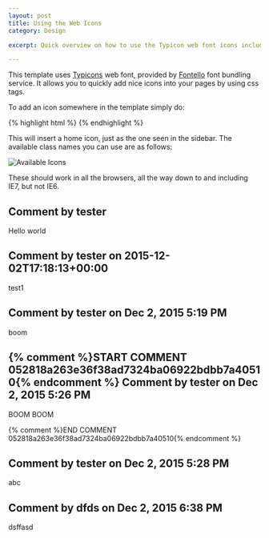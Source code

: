 ```yaml
---
layout: post
title: Using the Web Icons
category: Design

excerpt: Quick overview on how to use the Typicon web font icons included with this template. 

---
```


This template uses [Typicons][ty] web font, provided by [Fontello][fo] font bundling service. It allows you to quickly
add nice icons into your pages by using css tags. 

To add an icon somewhere in the template simply do:

{% highlight html %}
<i class="icon-home"></i>
{% endhighlight %}

This will insert a home icon, just as the one seen in the sidebar. The available class names you can use are as follows:

![Available Icons][icons]

These should work in all the browsers, all the way down to and including IE7, but not IE6.



[ty]: http://typicons.com/
[fo]: http://fontello.com/

[icons]: /resources/img/icons.png "Available Icons"

Comment by tester
--------
Hello world

Comment by tester on 2015-12-02T17:18:13+00:00
--------
test1

Comment by tester on Dec 2, 2015 5:19 PM
--------
boom

{% comment %}START COMMENT 052818a263e36f38ad7324ba06922bdbb7a40510{% endcomment %}
Comment by tester on Dec 2, 2015 5:26 PM
--------
BOOM BOOM

{% comment %}END COMMENT 052818a263e36f38ad7324ba06922bdbb7a40510{% endcomment %}

<!--- START COMMENT ef4f301c25b12da041e37213376227538bec92c2 -->
Comment by tester on Dec 2, 2015 5:28 PM
--------
abc

<!--- END COMMENT ef4f301c25b12da041e37213376227538bec92c2 -->


<!--- START COMMENT eaa02ddb31868ff8546b0e99c4c7f5d829669210 -->

Comment by dfds on Dec 2, 2015 6:38 PM
--------
dsffasd


<!--- END COMMENT eaa02ddb31868ff8546b0e99c4c7f5d829669210 -->








